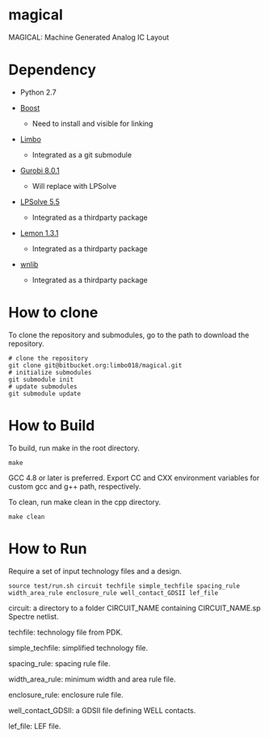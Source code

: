 # magical

MAGICAL: Machine Generated Analog IC Layout

# Dependency 

- Python 2.7

- [Boost](www.boost.org)
    - Need to install and visible for linking

- [Limbo](https://github.com/limbo018/Limbo)
    - Integrated as a git submodule

- [Gurobi 8.0.1](http://www.gurobi.com/)
    - Will replace with LPSolve

- [LPSolve 5.5](http://lpsolve.sourceforge.net/5.5/)
    - Integrated as a thirdparty package 

- [Lemon 1.3.1](https://lemon.cs.elte.hu/trac/lemon)
    - Integrated as a thirdparty package

- [wnlib](http://www.willnaylor.com/wnlib.html)
    - Integrated as a thirdparty package

# How to clone 

To clone the repository and submodules, go to the path to download the repository. 
```
# clone the repository 
git clone git@bitbucket.org:limbo018/magical.git 
# initialize submodules
git submodule init 
# update submodules 
git submodule update
```

# How to Build 

To build, run make in the root directory. 
```
make 
```
GCC 4.8 or later is preferred. 
Export CC and CXX environment variables for custom gcc and g++ path, respectively. 

To clean, run make clean in the cpp directory. 
```
make clean
```

# How to Run

Require a set of input technology files and a design.  
```
source test/run.sh circuit techfile simple_techfile spacing_rule width_area_rule enclosure_rule well_contact_GDSII lef_file
```

circuit: a directory to a folder CIRCUIT_NAME containing CIRCUIT_NAME.sp Spectre netlist. 

techfile: technology file from PDK. 

simple_techfile: simplified technology file. 

spacing_rule: spacing rule file. 

width_area_rule: minimum width and area rule file. 

enclosure_rule: enclosure rule file. 

well_contact_GDSII: a GDSII file defining WELL contacts. 

lef_file: LEF file. 
